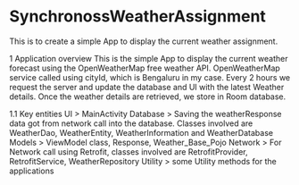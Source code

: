 # SynchronossWeatherAssignment
This is to create a simple App to display the current weather assignment.

1 Application overview 
This is the simple App to display the current weather forecast using the OpenWeatherMap free weather API. 
OpenWeatherMap service called using cityId, which is Bengaluru in my case. Every 2 hours we request the server and update the database and UI with the latest Weather details. Once the weather details are retrieved, we store in Room database.


1.1        Key entities
UI > MainActivity
Database > Saving the weatherResponse data got from network call into the database.
Classes involved are WeatherDao, WeatherEntity, WeatherInformation and WeatherDatabase
Models > ViewModel class, Response, Weather_Base_Pojo
Network > For Network call using Retrofit, classes involved are RetrofitProvider, RetrofitService, WeatherRepository
Utility > some Utility methods for the applications

 

